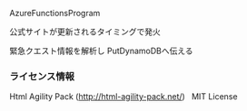 AzureFunctionsProgram  

公式サイトが更新されるタイミングで発火  

緊急クエスト情報を解析し PutDynamoDBへ伝える  

### ライセンス情報
Html Agility Pack (http://html-agility-pack.net/)  
MIT License  
